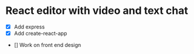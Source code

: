 # React editor with video and text chat

- [x] Add express
- [x] Add create-react-app
- [] Work on front end design
